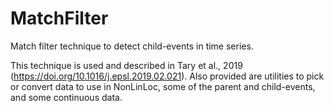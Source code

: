 # MatchFilter

Match filter technique to detect child-events in time series.

This technique is used and described in Tary et al., 2019 (https://doi.org/10.1016/j.epsl.2019.02.021). Also provided are utilities to pick or convert data to use in NonLinLoc, some of the parent and child-events, and some continuous data.
